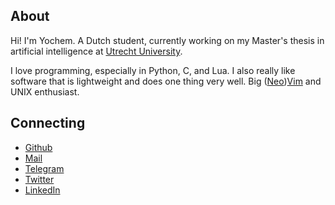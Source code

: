 ## About

Hi! I'm Yochem. A Dutch student, currently working on my Master's thesis in
artificial intelligence at [Utrecht University](https://uu.nl).

I love programming, especially in Python, C, and Lua. I also really like
software that is lightweight and does one thing very well. Big
([Neo](https://github.com/neovim/neovim))[Vim](https://en.wikipedia.org/wiki/Vim_(text_editor) "Vim on Wikipedia")
and UNIX enthusiast.

## Connecting

- [Github](https://github.com/yochem)
- [Mail](mailto:hi@yochem.nl?subject=Hi!)
- [Telegram](https://t.me/yochem_intelligent_computing)
- [Twitter](https://twitter.com/yoch3m)
- [LinkedIn](https://linkedin.com/in/yochem)
